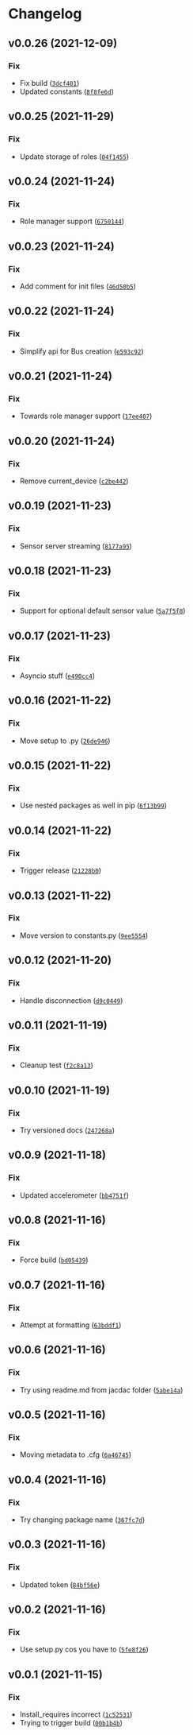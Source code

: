 # Changelog

<!--next-version-placeholder-->

## v0.0.26 (2021-12-09)
### Fix
* Fix build ([`3dcf401`](https://github.com/microsoft/jacdac-python/commit/3dcf4012d547c051e2a4740dc4f807e036f50f2e))
* Updated constants ([`8f8fe6d`](https://github.com/microsoft/jacdac-python/commit/8f8fe6d157a012bb58b4962102ea0299ad90b614))

## v0.0.25 (2021-11-29)
### Fix
* Update storage of roles ([`04f1455`](https://github.com/microsoft/jacdac-python/commit/04f145520a706c0231b25965405008ad8d1fdb97))

## v0.0.24 (2021-11-24)
### Fix
* Role manager support ([`6750144`](https://github.com/microsoft/jacdac-python/commit/675014407d809300ff2047bf99279f6f79a3f060))

## v0.0.23 (2021-11-24)
### Fix
* Add comment for init files ([`46d50b5`](https://github.com/microsoft/jacdac-python/commit/46d50b58041dd0d03d5c96c44b9ca76cedfa8941))

## v0.0.22 (2021-11-24)
### Fix
* Simplify api for Bus creation ([`e593c92`](https://github.com/microsoft/jacdac-python/commit/e593c92341545d126c0d9157202e873abd194d95))

## v0.0.21 (2021-11-24)
### Fix
* Towards role manager support ([`17ee407`](https://github.com/microsoft/jacdac-python/commit/17ee4077fc5ecfe76adbf82dd614c261fa80ba29))

## v0.0.20 (2021-11-24)
### Fix
* Remove current_device ([`c2be442`](https://github.com/microsoft/jacdac-python/commit/c2be44255908d7e7938e015e7f0c11e6613e2d5c))

## v0.0.19 (2021-11-23)
### Fix
* Sensor server streaming ([`8177a95`](https://github.com/microsoft/jacdac-python/commit/8177a95e4d33d585d4f1ae402f4ebba9963e7a99))

## v0.0.18 (2021-11-23)
### Fix
* Support for optional default sensor value ([`5a7f5f8`](https://github.com/microsoft/jacdac-python/commit/5a7f5f81c865a5f859b3a14d50c789e0c2d021d4))

## v0.0.17 (2021-11-23)
### Fix
* Asyncio stuff ([`e490cc4`](https://github.com/microsoft/jacdac-python/commit/e490cc4396f4d7272859ac6dffe521eeb35265d8))

## v0.0.16 (2021-11-22)
### Fix
* Move setup to .py ([`26de946`](https://github.com/microsoft/jacdac-python/commit/26de946cf24730920a9b8ba42895b0822071621f))

## v0.0.15 (2021-11-22)
### Fix
* Use nested packages as well in pip ([`6f13b99`](https://github.com/microsoft/jacdac-python/commit/6f13b99f323ff81050a9f67a19b51c4989107695))

## v0.0.14 (2021-11-22)
### Fix
* Trigger release ([`21228b0`](https://github.com/microsoft/jacdac-python/commit/21228b06b458c9f355643773cd0876e32ad80e3c))

## v0.0.13 (2021-11-22)
### Fix
* Move version to constants.py ([`9ee5554`](https://github.com/microsoft/jacdac-python/commit/9ee5554495e13f032ff0adfd5f5f1321c1e2e644))

## v0.0.12 (2021-11-20)
### Fix
* Handle disconnection ([`d9c0449`](https://github.com/microsoft/jacdac-python/commit/d9c04492d8c6515be0626d92fa3f8990f9505138))

## v0.0.11 (2021-11-19)
### Fix
* Cleanup test ([`f2c8a13`](https://github.com/microsoft/jacdac-python/commit/f2c8a1336fdae335aa08b5c85e29d684dc56117b))

## v0.0.10 (2021-11-19)
### Fix
* Try versioned docs ([`247268a`](https://github.com/microsoft/jacdac-python/commit/247268a9f618acfbcac0493b43935eaf87c2be2d))

## v0.0.9 (2021-11-18)
### Fix
* Updated accelerometer ([`bb4751f`](https://github.com/microsoft/jacdac-python/commit/bb4751f1f77b159f61f8535db377cadfefa998d2))

## v0.0.8 (2021-11-16)
### Fix
* Force build ([`bd05439`](https://github.com/microsoft/jacdac-python/commit/bd05439d6e4aa071d4dd71161bbd5a501937bfcf))

## v0.0.7 (2021-11-16)
### Fix
* Attempt at formatting ([`63bddf1`](https://github.com/microsoft/jacdac-python/commit/63bddf19d7b856a395e83c8ceb8b42d2c99d5ea8))

## v0.0.6 (2021-11-16)
### Fix
* Try using readme.md from jacdac folder ([`5abe14a`](https://github.com/microsoft/jacdac-python/commit/5abe14a49efc4cea2432e6b0e9ed190fc911440b))

## v0.0.5 (2021-11-16)
### Fix
* Moving metadata to .cfg ([`6a46745`](https://github.com/microsoft/jacdac-python/commit/6a46745ad2e6fe56ccdc6b2473492876d6b18a9f))

## v0.0.4 (2021-11-16)
### Fix
* Try changing package name ([`367fc7d`](https://github.com/microsoft/jacdac-python/commit/367fc7de923a0d9502326639d718facdbe0285a9))

## v0.0.3 (2021-11-16)
### Fix
* Updated token ([`84bf56e`](https://github.com/microsoft/jacdac-python/commit/84bf56ec43b2778cf08f18db034a662182b4b78a))

## v0.0.2 (2021-11-16)
### Fix
* Use setup.py cos you have to ([`5fe8f26`](https://github.com/microsoft/jacdac-python/commit/5fe8f266d828f1b8f16eac9dad0ba6f714fccf72))

## v0.0.1 (2021-11-15)
### Fix
* Install_requires incorrect ([`1c52531`](https://github.com/microsoft/jacdac-python/commit/1c52531ef30dae0b10f2f022b0919d3e98ea2111))
* Trying to trigger build ([`00b1b4b`](https://github.com/microsoft/jacdac-python/commit/00b1b4b416b526d2085a6284d4af01ae4a521bd2))
